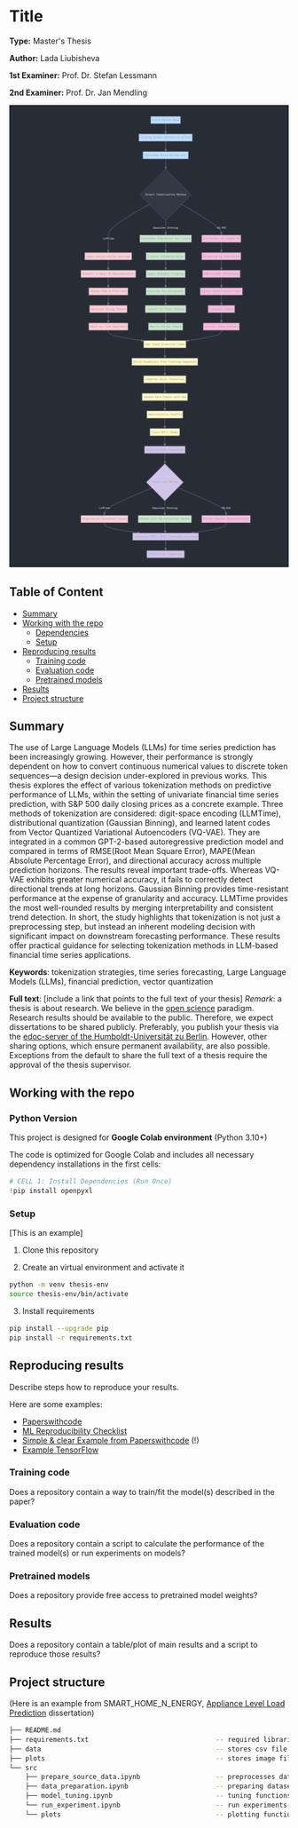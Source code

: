 # Title

**Type:** Master's Thesis

**Author:** Lada Liubisheva

**1st Examiner:** Prof. Dr. Stefan Lessmann

**2nd Examiner:** Prof. Dr. Jan Mendling

![results](/approach.png)

## Table of Content

- [Summary](#summary)
- [Working with the repo](#Working-with-the-repo)
    - [Dependencies](#Dependencies)
    - [Setup](#Setup)
- [Reproducing results](#Reproducing-results)
    - [Training code](#Training-code)
    - [Evaluation code](#Evaluation-code)
    - [Pretrained models](#Pretrained-models)
- [Results](#Results)
- [Project structure](-Project-structure)

## Summary

The use of Large Language Models (LLMs) for time series prediction has been increasingly growing. However, their performance is strongly dependent on how to convert continuous numerical values to discrete token sequences—a design decision under-explored in previous works. This thesis explores the effect of various tokenization methods on predictive performance of LLMs, within the setting of univariate financial time series prediction,  with S&P 500 daily closing prices as a concrete example. Three methods of tokenization are considered: digit-space encoding (LLMTime), distributional quantization (Gaussian Binning), and learned latent codes from Vector Quantized Variational Autoencoders (VQ-VAE). They are integrated in a common GPT-2-based autoregressive prediction model and compared in terms of RMSE(Root Mean Square Error), MAPE(Mean Absolute Percentage Error), and directional accuracy across multiple prediction horizons.
The results reveal important trade-offs. Whereas VQ-VAE exhibits greater numerical accuracy, it fails to correctly detect directional trends at long horizons. Gaussian Binning provides time-resistant performance at the expense of granularity and accuracy. LLMTime provides the most well-rounded results by merging interpretability and consistent trend detection.
In short, the study highlights that tokenization is not just a preprocessing step, but instead an inherent modeling decision with significant impact on downstream forecasting performance. These results offer practical guidance for selecting tokenization methods in LLM-based financial time series applications.


**Keywords**: tokenization strategies, time series forecasting, Large Language Models (LLMs), financial prediction, vector quantization

**Full text**: [include a link that points to the full text of your thesis]
*Remark*: a thesis is about research. We believe in the [open science](https://en.wikipedia.org/wiki/Open_science) paradigm. Research results should be available to the public. Therefore, we expect dissertations to be shared publicly. Preferably, you publish your thesis via the [edoc-server of the Humboldt-Universität zu Berlin](https://edoc-info.hu-berlin.de/de/publizieren/andere). However, other sharing options, which ensure permanent availability, are also possible. <br> Exceptions from the default to share the full text of a thesis require the approval of the thesis supervisor.  

## Working with the repo

### Python Version
This project is designed for **Google Colab environment** (Python 3.10+)

The code is optimized for Google Colab and includes all necessary dependency installations in the first cells:
```python
# CELL 1: Install Dependencies (Run Once)
!pip install openpyxl
```
### Setup

[This is an example]

1. Clone this repository

2. Create an virtual environment and activate it
```bash
python -m venv thesis-env
source thesis-env/bin/activate
```

3. Install requirements
```bash
pip install --upgrade pip
pip install -r requirements.txt
```

## Reproducing results

Describe steps how to reproduce your results.

Here are some examples:
- [Paperswithcode](https://github.com/paperswithcode/releasing-research-code)
- [ML Reproducibility Checklist](https://ai.facebook.com/blog/how-the-ai-community-can-get-serious-about-reproducibility/)
- [Simple & clear Example from Paperswithcode](https://github.com/paperswithcode/releasing-research-code/blob/master/templates/README.md) (!)
- [Example TensorFlow](https://github.com/NVlabs/selfsupervised-denoising)

### Training code

Does a repository contain a way to train/fit the model(s) described in the paper?

### Evaluation code

Does a repository contain a script to calculate the performance of the trained model(s) or run experiments on models?

### Pretrained models

Does a repository provide free access to pretrained model weights?

## Results

Does a repository contain a table/plot of main results and a script to reproduce those results?

## Project structure

(Here is an example from SMART_HOME_N_ENERGY, [Appliance Level Load Prediction](https://github.com/Humboldt-WI/dissertations/tree/main/SMART_HOME_N_ENERGY/Appliance%20Level%20Load%20Prediction) dissertation)

```bash
├── README.md
├── requirements.txt                                -- required libraries
├── data                                            -- stores csv file 
├── plots                                           -- stores image files
└── src
    ├── prepare_source_data.ipynb                   -- preprocesses data
    ├── data_preparation.ipynb                      -- preparing datasets
    ├── model_tuning.ipynb                          -- tuning functions
    └── run_experiment.ipynb                        -- run experiments 
    └── plots                                       -- plotting functions                 
```
